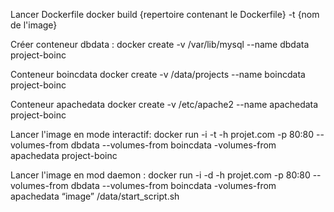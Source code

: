 Lancer Dockerfile
docker build {repertoire contenant le Dockerfile} -t {nom de l'image}

Créer conteneur dbdata :
docker create -v /var/lib/mysql --name dbdata project-boinc

Conteneur boincdata
docker create -v /data/projects --name boincdata project-boinc

Conteneur apachedata
docker create -v /etc/apache2 --name apachedata project-boinc

Lancer l'image en mode interactif:
docker run -i -t -h projet.com -p 80:80 --volumes-from dbdata --volumes-from boincdata -volumes-from apachedata project-boinc

Lancer l'image en mod daemon :
docker run -i -d -h projet.com -p 80:80 --volumes-from dbdata --volumes-from boincdata -volumes-from apachedata “image” /data/start_script.sh
